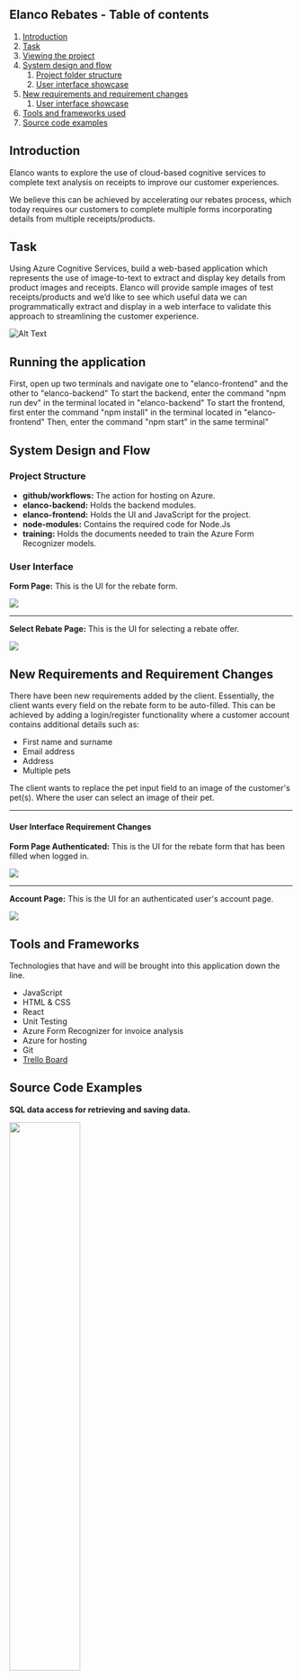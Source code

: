 ## Elanco Rebates - Table of contents
1. [Introduction](#introduction)
2. [Task](#task)
3. [Viewing the project](#viewing-the-project)
4. [System design and flow](#system-design-and-flow)
    1. [Project folder structure](#project-structure)
    2. [User interface showcase](#user-interface)
5. [New requirements and requirement changes](#new-requirements-and-requirement-changes)
    1. [User interface showcase](#user-interface-requirement-changes)
6. [Tools and frameworks used](#tools-and-frameworks)
8. [Source code examples](#source-code-examples)


## Introduction
Elanco wants to explore the use of cloud-based cognitive services to complete text analysis on receipts to improve our customer experiences.

We believe this can be achieved by accelerating our rebates process, which today requires our customers to complete multiple forms incorporating details from multiple
receipts/products. 

## Task
Using Azure Cognitive Services, build a web-based application which represents the use of image-to-text to extract and display key details from product images and receipts.
Elanco will provide sample images of test receipts/products and we’d like to see which useful data we can programmatically extract and display in a web interface to validate this approach to streamlining the customer experience.

![Alt Text](https://github.com/hbux/ElancoRebatesProject/blob/main/Documentation/markdown-images/ER_gif.gif)

## Running the application
First, open up two terminals and navigate one to "elanco-frontend" and the other to "elanco-backend"
To start the backend, enter the command "npm run dev" in the terminal located in "elanco-backend"
To start the frontend, first enter the command "npm install" in the terminal located in "elanco-frontend"
Then, enter the command "npm start" in the same terminal"

## System Design and Flow
### Project Structure
* **github/workflows:** The action for hosting on Azure.
* **elanco-backend:** Holds the backend modules.
* **elanco-frontend:** Holds the UI and JavaScript for the project.
* **node-modules:** Contains the required code for Node.Js
* **training:** Holds the documents needed to train the Azure Form Recognizer models.

### User Interface

**Form Page:** This is the UI for the rebate form.
<p float="left">
  <img src="https://github.com/hbux/ElancoRebatesProject/blob/main/Documentation/markdown-images/main_desktop.png" />
</p>

---

**Select Rebate Page:** This is the UI for selecting a rebate offer.
<p float="left">
  <img src="https://github.com/hbux/ElancoRebatesProject/blob/main/Documentation/markdown-images/rebates_desktop.png" />
</p>

## New Requirements and Requirement Changes

There have been new requirements added by the client. Essentially, the client wants every field on the rebate form
to be auto-filled. This can be achieved by adding a login/register functionality where a customer account contains 
additional details such as:
* First name and surname
* Email address
* Address
* Multiple pets

The client wants to replace the pet input field to an image of the customer's pet(s). Where the user can select an image of their pet.

---

#### User Interface Requirement Changes 
**Form Page Authenticated:** This is the UI for the rebate form that has been filled when logged in.
<p float="left">
  <img src="https://github.com/hbux/ElancoRebatesProject/blob/main/Documentation/markdown-images/complete_desktop.png" />
</p>

---

**Account Page:** This is the UI for an authenticated user's account page.
<p float="left">
  <img src="https://github.com/hbux/ElancoRebatesProject/blob/main/Documentation/markdown-images/account_desktop.png" />
</p>

## Tools and Frameworks
Technologies that have and will be brought into this application down the line.
* JavaScript
* HTML & CSS
* React
* Unit Testing
* Azure Form Recognizer for invoice analysis
* Azure for hosting
* Git
* [Trello Board](https://trello.com/b/XGlFP9AB/elanco)

## Source Code Examples
**SQL data access for retrieving and saving data.**
<p float="left">
  <img src="https://github.com/hbux/ElancoRebatesProject/blob/main/Documentation/markdown-images/sql_code.png" width="50%" height="50%"/>
</p>

--- 

**Azure Form Recognizer API call.**
<p float="left">
  <img src="https://github.com/hbux/ElancoRebatesProject/blob/main/Documentation/markdown-images/api_code.png" width="50%" height="50%"/>
</p>

